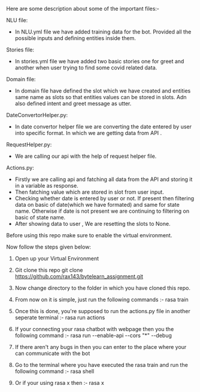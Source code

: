 Here are some description about some of the important files:-

NLU file:
- In NLU.yml file we have added training data for the bot. Provided all the possible inputs and defining entities inside them.

Stories file:
- In stories.yml file we have added two basic stories one for greet and another when user trying to find some covid related data.

Domain file:
- In domain file have defined the slot which we have created and entities same name as slots so that entities values can be stored in slots. Adn also defined intent and greet message as utter.

DateConvertorHelper.py:
- In date convertor helper file we are converting the date entered by user into specific format. In which we are getting data  from API .

RequestHelper.py:
- We are calling our api with the help of request helper file.

Actions.py:
- Firstly we are calling api and fatching all data from the API and storing it in a variable as response.
- Then fatching value which are stored in slot from user input.
- Checking whether date is entered by user or not. If present then filtering data on basic of date(which we have formated) and same for state name. Otherwise if date is not present we are continuing to filtering on basic of state name.
- After showing data to user , We are resetting the slots to None.


Before using this repo make sure to enable the virtual environment.

Now follow the steps given below:

1. Open up your Virtual Environment

2. Git clone this repo
        git clone https://github.com/rax143/bytelearn_assignment.git

3. Now change directory to the folder in which you have cloned this repo.
    
4. From now on it is simple, just run the following commands :-
            rasa train

5. Once this is done, you're supposed to run the actions.py file in another seperate terminal :-
            rasa run actions

6. If your connecting your rasa chatbot with webpage then you the following command :-
            rasa run --enable-api --cors "*" --debug


7. If there aren't any bugs in then you can enter to the place where your can communicate with the bot
    
8. Go to the terminal where you have executed the rasa train and run the following command :-
            rasa shell

9. Or if your using rasa x then :-
            rasa x


